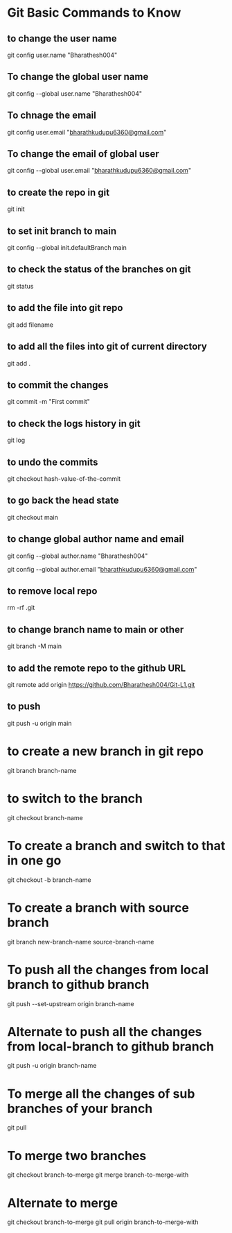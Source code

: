 # Git Basic Commands to Know

## to change the user name 
git config user.name "Bharathesh004"

## To change the global user name 
git config --global user.name "Bharathesh004"


## To chnage the email 
git config user.email "bharathkudupu6360@gmail.com"

## To change the email of global user 
git config --global user.email "bharathkudupu6360@gmail.com"

## to create the repo in git 
git init 


## to set init branch to main
git config --global init.defaultBranch main

## to check the status of the branches on git 
git status 

## to add the file into git repo 
git add filename

## to add all the files into git of current directory 
git add .

## to commit the changes 
git commit -m "First commit"

## to check the logs history in git
git log

## to undo the commits 
git checkout hash-value-of-the-commit

##  to go back the head state 
git checkout main

## to change global author name and email
git config --global author.name "Bharathesh004"

git config --global author.email "bharathkudupu6360@gmail.com"

## to remove local repo 
rm -rf .git

## to change branch name to main or other 
git branch -M main

## to add the remote repo to the github URL
git remote add origin https://github.com/Bharathesh004/Git-L1.git 

## to push 
git push -u origin main

# to create a new branch in git repo
git branch branch-name

# to switch to the branch 
git checkout branch-name

# To create a branch and switch to that in one go
git checkout -b branch-name

# To create a branch with source branch 
git branch new-branch-name source-branch-name

# To push all the changes from local branch to github branch
git push --set-upstream origin branch-name

# Alternate to push all the changes from local-branch to github branch
git push -u origin branch-name

# To merge all the changes of sub branches of your branch 
git pull

# To merge two branches 
git checkout branch-to-merge
git merge branch-to-merge-with

# Alternate to merge 
git checkout branch-to-merge
git pull origin branch-to-merge-with
